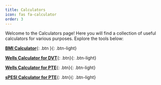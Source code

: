 ```yaml
---
title: Calculators
icon: fas fa-calculator
order: 3
---
```


Welcome to the Calculators page! Here you will find a collection of useful calculators for various purposes. Explore the tools below:

[**BMI Calculator**](../posts/bmi){: .btn }{: .btn-light}  

[**Wells Calculator for DVT**](../posts/wells-dvt){: .btn}{: .btn-light}  

[**Wells Calculator for PTE**](../posts/wells-pte){: .btn}{: .btn-light}  

[**sPESI Calculator for PTE**](../posts/spesi){: .btn}{: .btn-light}  